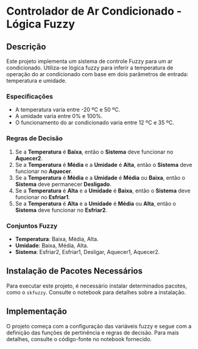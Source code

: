 
# Controlador de Ar Condicionado - Lógica Fuzzy

## Descrição
Este projeto implementa um sistema de controle Fuzzy para um ar condicionado. Utiliza-se lógica fuzzy para inferir a temperatura de operação do ar condicionado com base em dois parâmetros de entrada: temperatura e umidade.

### Especificações
- A temperatura varia entre -20 ºC e 50 ºC.
- A umidade varia entre 0% e 100%.
- O funcionamento do ar condicionado varia entre 12 ºC e 35 ºC.

### Regras de Decisão
1. Se a **Temperatura** é **Baixa**, então o **Sistema** deve funcionar no **Aquecer2**.
2. Se a **Temperatura** é **Média** e a **Umidade** é **Alta**, então o **Sistema** deve funcionar no **Aquecer**.
3. Se a **Temperatura** é **Média** e a **Umidade** é **Média** ou **Baixa**, então o **Sistema** deve permanecer **Desligado**.
4. Se a **Temperatura** é **Alta** e a **Umidade** é **Baixa**, então o **Sistema** deve funcionar no **Esfriar1**.
5. Se a **Temperatura** é **Alta** e a **Umidade** é **Média** ou **Alta**, então o **Sistema** deve funcionar no **Esfriar2**.

### Conjuntos Fuzzy
- **Temperatura**: Baixa, Média, Alta.
- **Umidade**: Baixa, Média, Alta.
- **Sistema**: Esfriar2, Esfriar1, Desligar, Aquecer1, Aquecer2.

## Instalação de Pacotes Necessários
Para executar este projeto, é necessário instalar determinados pacotes, como o `skfuzzy`. Consulte o notebook para detalhes sobre a instalação.

## Implementação
O projeto começa com a configuração das variáveis fuzzy e segue com a definição das funções de pertinência e regras de decisão. Para mais detalhes, consulte o código-fonte no notebook fornecido.
